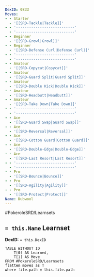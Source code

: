 ```yaml
---
DexID: 0833
Moves:
- - Starter
  - '[[SRD-Tackle|Tackle]]'
- - '---------------------------'
  - '---------------------------'
- - Beginner
  - '[[SRD-Growl|Growl]]'
- - Beginner
  - '[[SRD-Defense Curl|Defense Curl]]'
- - '---------------------------'
  - '---------------------------'
- - Amateur
  - '[[SRD-Copycat|Copycat]]'
- - Amateur
  - '[[SRD-Guard Split|Guard Split]]'
- - Amateur
  - '[[SRD-Double Kick|Double Kick]]'
- - Amateur
  - '[[SRD-Headbutt|Headbutt]]'
- - Amateur
  - '[[SRD-Take Down|Take Down]]'
- - '---------------------------'
  - '---------------------------'
- - Ace
  - '[[SRD-Guard Swap|Guard Swap]]'
- - Ace
  - '[[SRD-Reversal|Reversal]]'
- - Ace
  - '[[SRD-Cotton Guard|Cotton Guard]]'
- - Ace
  - '[[SRD-Double-Edge|Double-Edge]]'
- - Ace
  - '[[SRD-Last Resort|Last Resort]]'
- - '---------------------------'
  - '---------------------------'
- - Pro
  - '[[SRD-Bounce|Bounce]]'
- - Pro
  - '[[SRD-Agility|Agility]]'
- - Pro
  - '[[SRD-Protect|Protect]]'
Name: Dubwool
---
```


#PokeroleSRD/Learnsets

## `= this.Name` Learnset

**DexID:** `= this.DexID`

```dataview
TABLE WITHOUT ID
    T[0] AS Learned,
    T[1] AS Move
FROM #PokeroleSRD/Learnsets
flatten moves as T
where file.path = this.file.path
```
